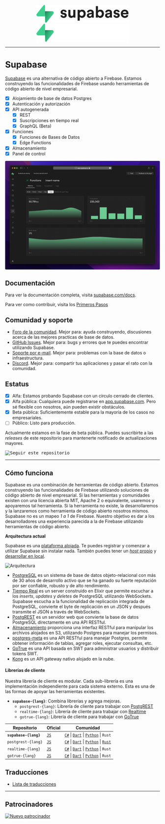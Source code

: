 <p align="center">
<img width="300" src="https://raw.githubusercontent.com/supabase/supabase/master/packages/common/assets/images/supabase-logo-wordmark--light.svg#gh-light-mode-only">
<img width="300" src="https://raw.githubusercontent.com/supabase/supabase/master/packages/common/assets/images/supabase-logo-wordmark--dark.svg#gh-dark-mode-only">
</p>

---

# Supabase

[Supabase](https://supabase.com) es una alternativa de código abierto a Firebase. Estamos construyendo las funcionalidades de Firebase usando herramientas de código abierto de nivel empresarial.

- [x] Alojamiento de base de datos Postgres
- [x] Autenticación y autorización
- [x] API autogenerada
  - [x] REST
  - [x] Suscripciones en tiempo real
  - [x] GraphQL (Beta)
- [x] Funciones
  - [x] Funciones de Bases de Datos
  - [x] Edge Functions
- [x] Almacenamiento
- [x] Panel de control

![Supabase Dashboard](https://raw.githubusercontent.com/supabase/supabase/master/apps/www/public/images/github/supabase-dashboard.png)

## Documentación

Para ver la documentación completa, visita [supabase.com/docs](https://supabase.com/docs).

Para ver como contribuir, visita los [Primeros Pasos](../DEVELOPERS.md)

## Comunidad y soporte

- [Foro de la comunidad](https://github.com/supabase/supabase/discussions). Mejor para: ayuda construyendo, discusiones acerca de las mejores practicas de base de datos.
- [GitHub Issues](https://github.com/supabase/supabase/issues). Mejor para: bugs y errores que te puedes encontrar utilizando Supabase.
- [Soporte por e-mail](https://supabase.com/docs/support#business-support). Mejor para: problemas con la base de datos o infraestructura.
- [Discord](https://discord.supabase.com). Mejor para: compartir tus aplicaciones y pasar el rato con la comunidad.

## Estatus

- [x] Alfa: Estamos probando Supabase con un círculo cerrado de clientes.
- [x] Alfa pública: Cualquiera puede registrarse en [app.supabase.com](https://app.supabase.com). Pero sé flexible con nosotros, aún pueden existir obstáculos.
- [x] Beta pública: Suficientemente estable para la mayoría de los casos no empresariales.
- [ ] Público: Listo para producción.

Actualmente estamos en la fase de beta pública. Puedes suscribirte a las _releases_ de este repositorio para mantenerte notificado de actualizaciones mayores.

<kbd><img src="https://gitcdn.link/repo/supabase/supabase/master/web/static/watch-repo.gif" alt="Seguir este repositorio"/></kbd>

---

## Cómo funciona

Supabase es una combinación de herramientas de código abierto. Estamos construyendo las funcionalidades de Firebase utilizando soluciones de código abierto de nivel empresarial. Si las herramientas y comunidades existen con una licencia abierta MIT, Apache 2 o equivalente, usaremos y apoyaremos tal herramienta. Si la herramienta no existe, la desarrollaremos y la lanzaremos como herramienta de código abierto nosotros mismos. Supabase no es un mapeo _1 a 1_ de Firebase. Nuestro objetivo es dar a los desarrolladores una experiencia parecida a la de Firebase utilizando herramientas de código abierto.

**Arquitectura actual**

Supabase es una [plataforma alojada](https://app.supabase.com). Te puedes registrar y comenzar a utilizar Supabase sin instalar nada. También puedes tener un [_host_ propio](https://supabase.com/docs/guides/hosting/overview) y [desarrollar en local](https://supabase.com/docs/guides/local-development).

![Arquitectura](https://supabase.com/docs/assets/images/supabase-architecture-9050a7317e9ec7efb7807f5194122e48.png)

- [PostgreSQL](https://www.postgresql.org/) es un sistema de base de datos objeto-relacional con más de 30 años de desarrollo activo que se ha ganado su fuerte reputación por ser confiable, robusto y de alto rendimiento.
- [Tiempo Real](https://github.com/supabase/realtime) es un server construido en Elixir que permite escuchar a los _inserts_, _updates_ y _deletes_ de PostgreSQL utilizando WebSockets. Supabase escucha a la funcionalidad de replicación integrada de PostgreSQL, convierte el byte de replicación en un JSON y después transmite el JSON a través de WebSockets.
- [PostgREST](http://postgrest.org/) es un servidor web que convierte la base de datos PostgreSQL directamente en una API RESTful.
- [Almacenamiento](https://github.com/supabase/storage-api) proporciona una interfaz RESTful para manipular los archivos alojados en S3, utilizando Postgres para manejar los permisos.
- [postgres-meta](https://github.com/supabase/postgres-meta) es una API RESTful para manejar Postgres, permite obtener información de tablas, agregar roles, ejecutar consultas, etc.
- [GoTrue](https://github.com/netlify/gotrue) es una API basada en SWT para administrar usuarios y distribuir tokens SWT.
- [Kong](https://github.com/Kong/kong) es un API gateway nativo alojado en la nube.

#### Librerías de cliente

Nuestra librería de cliente es modular. Cada sub-librería es una implementación independiente para cada sistema externo. Esta es una de las formas de apoyar las herramientas existentes.

- **`supabase-{lang}`**: Combina librerías y agrega mejoras.
  - `postgrest-{lang}`: Librería de cliente para trabajar con [PostgREST](https://github.com/postgrest/postgrest)
  - `realtime-{lang}`: Librería de cliente para trabajar con [Realtime](https://github.com/supabase/realtime)
  - `gotrue-{lang}`: Librería de cliente para trabajar con [GoTrue](https://github.com/netlify/gotrue)

| Repositorio           | Oficial                                          | Comunidad                                                                                                                                                                                                                  |
| --------------------- | ------------------------------------------------ | -------------------------------------------------------------------------------------------------------------------------------------------------------------------------------------------------------------------------- |
| **`supabase-{lang}`** | [`JS`](https://github.com/supabase/supabase-js)  | [`C#`](https://github.com/supabase/supabase-csharp) \| [`Dart`](https://github.com/supabase/supabase-dart) \| [`Python`](https://github.com/supabase/supabase-py) \| `Rust`                                                |
| `postgrest-{lang}`    | [`JS`](https://github.com/supabase/postgrest-js) | [`C#`](https://github.com/supabase/postgrest-csharp) \| [`Dart`](https://github.com/supabase/postgrest-dart) \| [`Python`](https://github.com/supabase/postgrest-py) \| [`Rust`](https://github.com/supabase/postgrest-rs) |
| `realtime-{lang}`     | [`JS`](https://github.com/supabase/realtime-js)  | [`C#`](https://github.com/supabase/realtime-csharp) \| [`Dart`](https://github.com/supabase/realtime-dart) \| [`Python`](https://github.com/supabase/realtime-py) \| `Rust`                                                |
| `gotrue-{lang}`       | [`JS`](https://github.com/supabase/gotrue-js)    | [`C#`](https://github.com/supabase/gotrue-csharp) \| [`Dart`](https://github.com/supabase/gotrue-dart) \| [`Python`](https://github.com/supabase/gotrue-py) \| `Rust`                                                      |

<!--- Remove this list if you're traslating to another language, it's hard to keep updated across multiple files-->
<!--- Keep only the link to the list of translation files-->

## Traducciones

- [Lista de traducciones](/i18n/languages.md) <!--- Keep only the this-->

---

## Patrocinadores

[![Nuevo patrocinador](https://user-images.githubusercontent.com/10214025/90518111-e74bbb00-e198-11ea-8f88-c9e3c1aa4b5b.png)](https://github.com/sponsors/supabase)
